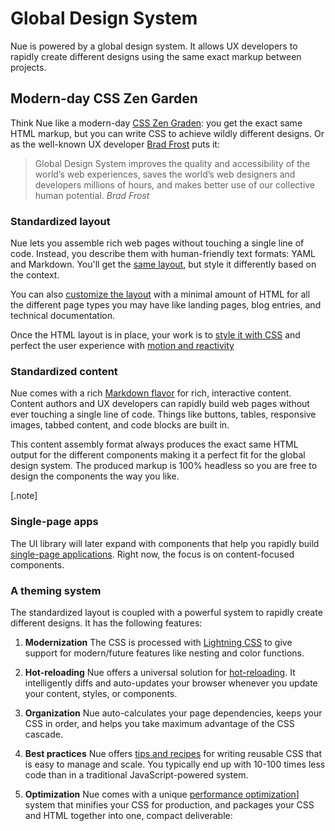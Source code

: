 

# Global Design System
Nue is powered by a global design system. It allows UX developers to rapidly create different designs using the same exact markup between projects.


## Modern-day CSS Zen Garden
Think Nue like a modern-day [CSS Zen Graden](//csszengarden.com/): you get the exact same HTML markup, but you can write CSS to achieve wildly different designs. Or as the well-known UX developer [Brad Frost](//bradfrost.com/) puts it:

> Global Design System improves the quality and accessibility of the world’s web experiences, saves the world’s web designers and developers millions of hours, and makes better use of our collective human potential. *Brad Frost*


### Standardized layout
Nue lets you assemble rich web pages without touching a single line of code. Instead, you describe them with human-friendly text formats: YAML and Markdown. You'll get the [same layout](page-layout.html), but style it differently based on the context.

You can also [customize the layout](](custom-layouts.html)) with a minimal amount of HTML for all the different page types you may have like landing pages, blog entries, and technical documentation.


Once the HTML layout is in place, your work is to [style it with CSS](css-best-practices.html) and perfect the user experience with [motion and reactivity ](reactivity.html)


### Standardized content
Nue comes with a rich [Markdown flavor](content.html) for rich, interactive content.
Content authors and UX developers can rapidly build web pages without ever touching a single line of code. Things like buttons, tables, responsive images, tabbed content, and code blocks are built in.

This content assembly format always produces the exact same HTML output for the different components making it a perfect fit for the global design system. The produced markup is 100% headless so you are free to design the components the way you like.


[.note]
  ### Single-page apps
  The UI library will later expand with components that help you rapidly build [single-page applications](single-page-applications.html). Right now, the focus is on content-focused components.


### A theming system
The standardized layout is coupled with a powerful system to rapidly create different designs. It has the following features:


1. **Modernization** The CSS is processed with [Lightning CSS](//lightningcss.dev/) to give support for modern/future features like nesting and color functions.

2. **Hot-reloading** Nue offers a universal solution for [hot-reloading](hot-reloading.html). It intelligently diffs and auto-updates your browser whenever you update your content, styles, or components.

3. **Organization** Nue auto-calculates your page dependencies, keeps your CSS in order, and helps you take maximum advantage of the CSS cascade.

4. **Best practices** Nue offers [tips and recipes](css-best-practices.html) for writing reusable CSS that is easy to manage and scale. You typically end up with 10-100 times less code than in a traditional JavaScript-powered system.

5. **Optimization** Nue comes with a unique [performance optimization](performance-optimization.html)] system that minifies your CSS for production, and packages your CSS and HTML together into one, compact deliverable:






